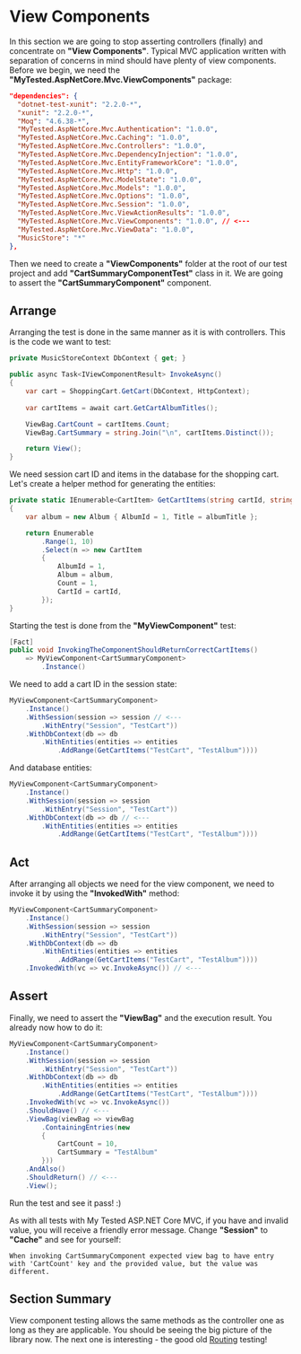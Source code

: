# View Components

In this section we are going to stop asserting controllers (finally) and concentrate on **"View Components"**. Typical MVC application written with separation of concerns in mind should have plenty of view components. Before we begin, we need the **"MyTested.AspNetCore.Mvc.ViewComponents"** package:

```json
"dependencies": {
  "dotnet-test-xunit": "2.2.0-*",
  "xunit": "2.2.0-*",
  "Moq": "4.6.38-*",
  "MyTested.AspNetCore.Mvc.Authentication": "1.0.0",
  "MyTested.AspNetCore.Mvc.Caching": "1.0.0",
  "MyTested.AspNetCore.Mvc.Controllers": "1.0.0",
  "MyTested.AspNetCore.Mvc.DependencyInjection": "1.0.0",
  "MyTested.AspNetCore.Mvc.EntityFrameworkCore": "1.0.0",
  "MyTested.AspNetCore.Mvc.Http": "1.0.0",
  "MyTested.AspNetCore.Mvc.ModelState": "1.0.0",
  "MyTested.AspNetCore.Mvc.Models": "1.0.0",
  "MyTested.AspNetCore.Mvc.Options": "1.0.0",
  "MyTested.AspNetCore.Mvc.Session": "1.0.0",
  "MyTested.AspNetCore.Mvc.ViewActionResults": "1.0.0",
  "MyTested.AspNetCore.Mvc.ViewComponents": "1.0.0", // <---
  "MyTested.AspNetCore.Mvc.ViewData": "1.0.0",
  "MusicStore": "*"
},
```

Then we need to create a **"ViewComponents"** folder at the root of our test project and add **"CartSummaryComponentTest"** class in it. We are going to assert the **"CartSummaryComponent"** component.

## Arrange

Arranging the test is done in the same manner as it is with controllers. This is the code we want to test:

```c#
private MusicStoreContext DbContext { get; }

public async Task<IViewComponentResult> InvokeAsync()
{
	var cart = ShoppingCart.GetCart(DbContext, HttpContext);
	
	var cartItems = await cart.GetCartAlbumTitles();

	ViewBag.CartCount = cartItems.Count;
	ViewBag.CartSummary = string.Join("\n", cartItems.Distinct());

	return View();
}
```

We need session cart ID and items in the database for the shopping cart. Let's create a helper method for generating the entities:

```c#
private static IEnumerable<CartItem> GetCartItems(string cartId, string albumTitle)
{
	var album = new Album { AlbumId = 1, Title = albumTitle };

	return Enumerable
		.Range(1, 10)
		.Select(n => new CartItem
		{
			AlbumId = 1,
			Album = album,
			Count = 1,
			CartId = cartId,
		});
}
```

Starting the test is done from the **"MyViewComponent"** test:

```c#
[Fact]
public void InvokingTheComponentShouldReturnCorrectCartItems()
	=> MyViewComponent<CartSummaryComponent>
		.Instance()
```

We need to add a cart ID in the session state:

```c#
MyViewComponent<CartSummaryComponent>
	.Instance()
	.WithSession(session => session // <---
		.WithEntry("Session", "TestCart"))
	.WithDbContext(db => db
		.WithEntities(entities => entities
			.AddRange(GetCartItems("TestCart", "TestAlbum"))))
```

And database entities:

```c#
MyViewComponent<CartSummaryComponent>
	.Instance()
	.WithSession(session => session
		.WithEntry("Session", "TestCart"))
	.WithDbContext(db => db // <---
		.WithEntities(entities => entities
			.AddRange(GetCartItems("TestCart", "TestAlbum"))))
```

## Act

After arranging all objects we need for the view component, we need to invoke it by using the **"InvokedWith"** method:

```c#
MyViewComponent<CartSummaryComponent>
	.Instance()
	.WithSession(session => session
		.WithEntry("Session", "TestCart"))
	.WithDbContext(db => db
		.WithEntities(entities => entities
			.AddRange(GetCartItems("TestCart", "TestAlbum"))))
	.InvokedWith(vc => vc.InvokeAsync()) // <---
```

## Assert

Finally, we need to assert the **"ViewBag"** and the execution result. You already now how to do it:

```c#
MyViewComponent<CartSummaryComponent>
	.Instance()
	.WithSession(session => session
		.WithEntry("Session", "TestCart"))
	.WithDbContext(db => db
		.WithEntities(entities => entities
			.AddRange(GetCartItems("TestCart", "TestAlbum"))))
	.InvokedWith(vc => vc.InvokeAsync())
	.ShouldHave() // <---
	.ViewBag(viewBag => viewBag
		.ContainingEntries(new
		{
			CartCount = 10,
			CartSummary = "TestAlbum"
		}))
	.AndAlso()
	.ShouldReturn() // <---
	.View();
```

Run the test and see it pass! :)

As with all tests with My Tested ASP.NET Core MVC, if you have and invalid value, you will receive a friendly error message. Change **"Session"** to **"Cache"** and see for yourself:

```
When invoking CartSummaryComponent expected view bag to have entry with 'CartCount' key and the provided value, but the value was different.
```

## Section Summary

View component testing allows the same methods as the controller one as long as they are applicable. You should be seeing the big picture of the library now. The next one is interesting - the good old [Routing](/tutorial/routing.html) testing!